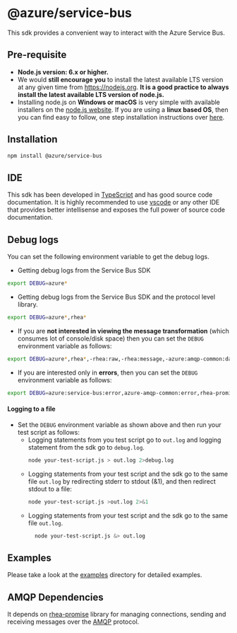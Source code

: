 @azure/service-bus
================

This sdk provides a convenient way to interact with the Azure Service Bus.

## Pre-requisite ##
- **Node.js version: 6.x or higher.** 
- We would **still encourage you** to install the latest available LTS version at any given time from https://nodejs.org. **It is a good practice to always install the latest available LTS version of node.js.**
- Installing node.js on **Windows or macOS** is very simple with available installers on the [node.js website](https://nodejs.org). If you are using a **linux based OS**, then you can find easy to follow, one step installation instructions over [here](https://nodejs.org/en/download/package-manager/).

## Installation ##
```bash
npm install @azure/service-bus
```

## IDE ##
This sdk has been developed in [TypeScript](https://typescriptlang.org) and has good source code documentation. It is highly recommended to use [vscode](https://code.visualstudio.com) 
or any other IDE that provides better intellisense and exposes the full power of source code documentation.

## Debug logs ##

You can set the following environment variable to get the debug logs.

- Getting debug logs from the Service Bus SDK
```bash
export DEBUG=azure*
```
- Getting debug logs from the Service Bus SDK and the protocol level library.
```bash
export DEBUG=azure*,rhea*
```
- If you are **not interested in viewing the message transformation** (which consumes lot of console/disk space) then you can set the `DEBUG` environment variable as follows:
```bash
export DEBUG=azure*,rhea*,-rhea:raw,-rhea:message,-azure:amqp-common:datatransformer
```
- If you are interested only in **errors**, then you can set the `DEBUG` environment variable as follows:
```bash
export DEBUG=azure:service-bus:error,azure-amqp-common:error,rhea-promise:error,rhea:events,rhea:frames,rhea:io,rhea:flow
```

#### Logging to a file
- Set the `DEBUG` environment variable as shown above and then run your test script as follows:
  - Logging statements from you test script go to `out.log` and logging statement from the sdk go to `debug.log`.
    ```bash
    node your-test-script.js > out.log 2>debug.log
    ```
  - Logging statements from your test script and the sdk go to the same file `out.log` by redirecting stderr to stdout (&1), and then redirect stdout to a file:
    ```bash
    node your-test-script.js >out.log 2>&1
    ```
  - Logging statements from your test script and the sdk go to the same file `out.log`.
    ```bash
      node your-test-script.js &> out.log
    ```

## Examples ##

Please take a look at the [examples](https://github.com/Azure/azure-service-bus-node/tree/master/examples) directory for detailed examples.

## AMQP Dependencies ##
It depends on [rhea-promise](https://github.com/amqp/rhea-promise) library for managing connections, sending and receiving messages over the [AMQP](http://docs.oasis-open.org/amqp/core/v1.0/os/amqp-core-complete-v1.0-os.pdf) protocol.
